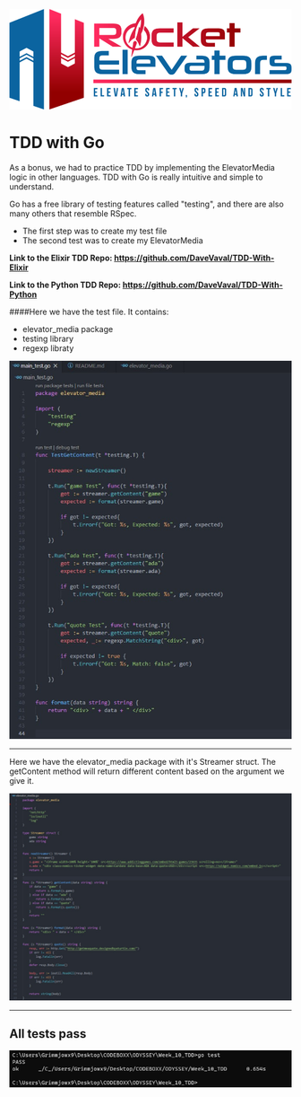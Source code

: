 ![alt text](https://github.com/DaveVaval/Rocket-Elevators-Ruby-Controller/blob/Main/img/R3.png)
<br>
# TDD with Go 

As a bonus, we had to practice TDD by implementing the ElevatorMedia logic in other languages. TDD with Go is really intuitive and simple to understand. 

Go has a free library of testing features called "testing", and there are also many others that resemble RSpec.

- The first step was to create my test file
- The second test was to create my ElevatorMedia

**Link to the Elixir TDD Repo: https://github.com/DaveVaval/TDD-With-Elixir**

**Link to the Python TDD Repo: https://github.com/DaveVaval/TDD-With-Python**

####Here we have the test file. It contains:
- elevator_media package
- testing library
- regexp libraty

![](images/main_test.jpg)
<hr>

Here we have the elevator_media package with it's Streamer struct. The getContent method will return different content based on the argument we give it. 

![](images/elevator.jpg)
<hr>

## All tests pass
![](images/test.jpg)